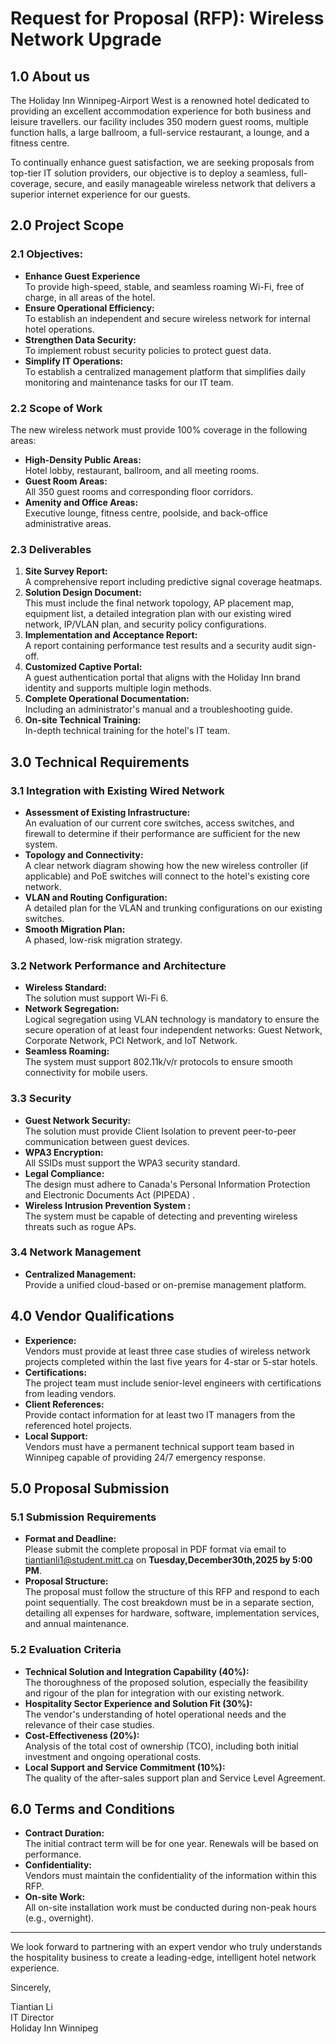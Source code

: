 # **Request for Proposal (RFP): Wireless Network Upgrade**

## **1.0 About us**

The Holiday Inn Winnipeg-Airport West is a renowned hotel dedicated to providing an excellent accommodation experience for both business and leisure travellers. our facility includes 350 modern guest rooms, multiple function halls, a large ballroom, a full-service restaurant, a lounge, and a fitness centre.

To continually enhance guest satisfaction, we are seeking proposals from top-tier IT solution providers, our objective is to deploy a seamless, full-coverage, secure, and easily manageable wireless network that delivers a superior internet experience for our guests.

## **2.0 Project Scope**

### **2.1 Objectives:**
*   **Enhance Guest Experience**  
      To provide high-speed, stable, and seamless roaming Wi-Fi, free of charge, in all areas of the hotel.
*   **Ensure Operational Efficiency:**  
      To establish an independent and secure wireless network for internal hotel operations.
*   **Strengthen Data Security:**  
      To implement robust security policies to protect guest data.
*   **Simplify IT Operations:**  
      To establish a centralized management platform that simplifies daily monitoring and maintenance tasks for our IT team.

### **2.2 Scope of Work**
The new wireless network must provide 100% coverage in the following areas:
*   **High-Density Public Areas:**  
      Hotel lobby, restaurant, ballroom, and all meeting rooms.
*   **Guest Room Areas:**  
      All 350 guest rooms and corresponding floor corridors.
*   **Amenity and Office Areas:**  
      Executive lounge, fitness centre, poolside, and back-office administrative areas.

### **2.3 Deliverables**
1.  **Site Survey Report:**  
       A comprehensive report including predictive signal coverage heatmaps.
2.  **Solution Design Document:**  
       This must include the final network topology, AP placement map, equipment list, a detailed integration plan with our existing wired network, IP/VLAN plan, and security policy configurations.
3.  **Implementation and Acceptance Report:**  
       A report containing performance test results and a security audit sign-off.
4.  **Customized Captive Portal:**  
       A guest authentication portal that aligns with the Holiday Inn brand identity and supports multiple login methods.
5.  **Complete Operational Documentation:**  
        Including an administrator's manual and a troubleshooting guide.
6.  **On-site Technical Training:**  
        In-depth technical training for the hotel's IT team.

## **3.0 Technical Requirements**

### **3.1 Integration with Existing Wired Network**
*   **Assessment of Existing Infrastructure:**  
      An evaluation of our current core switches, access switches, and firewall to determine if their performance  are sufficient for the new system.
*   **Topology and Connectivity:**  
      A clear network diagram showing how the new wireless controller (if applicable) and PoE switches will connect to the hotel's existing core network.
*   **VLAN and Routing Configuration:**  
      A detailed plan for the VLAN and trunking configurations on our existing switches.
*   **Smooth Migration Plan:**  
      A phased, low-risk migration strategy.

### **3.2 Network Performance and Architecture**
*   **Wireless Standard:**  
      The solution must support Wi-Fi 6.
*   **Network Segregation:**  
      Logical segregation using VLAN technology is mandatory to ensure the secure operation of at least four independent networks: Guest Network, Corporate Network, PCI Network, and IoT Network.
*   **Seamless Roaming:**  
      The system must support 802.11k/v/r protocols to ensure smooth connectivity for mobile users.

### **3.3 Security**
*   **Guest Network Security:**  
      The solution must provide Client Isolation to prevent peer-to-peer communication between guest devices.
*   **WPA3 Encryption:**  
      All SSIDs must support the WPA3 security standard.
*   **Legal Compliance:**  
      The design must adhere to Canada's Personal Information Protection and Electronic Documents Act (PIPEDA) .
*   **Wireless Intrusion Prevention System :**  
      The system must be capable of detecting and preventing wireless threats such as rogue APs.

### **3.4 Network Management**  
*   **Centralized Management:**  
      Provide a unified cloud-based or on-premise management platform.

## **4.0 Vendor Qualifications**
*   **Experience:**  
      Vendors must provide at least three case studies of wireless network projects completed within the last five years for 4-star or 5-star hotels.
*   **Certifications:**  
      The project team must include senior-level engineers with certifications from leading vendors.
*   **Client References:**  
      Provide contact information for at least two IT managers from the referenced hotel projects.
*   **Local Support:**  
      Vendors must have a permanent technical support team based in Winnipeg capable of providing 24/7 emergency response.

## **5.0 Proposal Submission**
### **5.1 Submission Requirements**
*   **Format and Deadline:**  
      Please submit the complete proposal in PDF format via email to tiantianli1@student.mitt.ca on **Tuesday,December30th,2025 by 5:00 PM**.
*   **Proposal Structure:**  
      The proposal must follow the structure of this RFP and respond to each point sequentially. The cost breakdown must be in a separate section, detailing all expenses for hardware, software, implementation services, and annual maintenance.

### **5.2 Evaluation Criteria**
*    **Technical Solution and Integration Capability (40%):**  
       The thoroughness of the proposed solution, especially the feasibility and rigour of the plan for integration with our existing network.
*    **Hospitality Sector Experience and Solution Fit (30%):**  
       The vendor's understanding of hotel operational needs and the relevance of their case studies.
*    **Cost-Effectiveness (20%):**  
       Analysis of the total cost of ownership (TCO), including both initial investment and ongoing operational costs.
*    **Local Support and Service Commitment (10%):**  
       The quality of the after-sales support plan and Service Level Agreement.

## **6.0 Terms and Conditions**
*   **Contract Duration:**  
      The initial contract term will be for one year. Renewals will be based on performance.
*   **Confidentiality:**  
      Vendors must maintain the confidentiality of the information within this RFP. 
*   **On-site Work:**  
      All on-site installation work must be conducted during non-peak hours (e.g., overnight).

---
We look forward to partnering with an expert vendor who truly understands the hospitality business to create a leading-edge, intelligent hotel network experience.

Sincerely,

Tiantian Li  
IT Director  
Holiday Inn Winnipeg  
